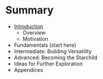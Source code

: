 # Summary

* [Introduction](README.md)
  * Overview
  * Motivation
* Fundamentals \(start here\)
* Intermediate: Building Versatility
* Advanced: Becoming the Starchild
* Ideas for Further Exploration
* Appendices

